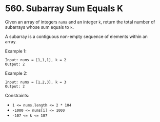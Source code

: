 # 560. Subarray Sum Equals K

Given an array of integers `nums` and an integer `k`, return the total number of subarrays whose sum equals to `k`.

A subarray is a contiguous non-empty sequence of elements within an array.

Example 1:

    Input: nums = [1,1,1], k = 2
    Output: 2

Example 2:

    Input: nums = [1,2,3], k = 3
    Output: 2

Constraints:
- `1 <= nums.length <= 2 * 104`
- `-1000 <= nums[i] <= 1000`
- `-107 <= k <= 107`